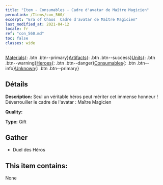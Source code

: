 ```yaml
---
title: "Item - Consumables - Cadre d'avatar de Maître Magicien"
permalink: /Items/con_560/
excerpt: "Era of Chaos  Cadre d'avatar de Maître Magicien"
last_modified_at: 2021-04-12
locale: fr
ref: "con_560.md"
toc: false
classes: wide
---
```

 [Materials](/fr/Items/){: .btn .btn--primary}[Artifacts](/fr/Items/Artifacts/){: .btn .btn--success}[Units](/fr/Items/Units/){: .btn .btn--warning}[Heroes](/fr/Items/Heroes/){: .btn .btn--danger}[Consumables](/fr/Items/Consumables/){: .btn .btn--info}[Unknown](/fr/Items/Unknown/){: .btn .btn--primary}

## Détails
 **Description:** Seul un véritable héros peut mériter cet immense honneur ! Déverrouiller le cadre de l'avatar : Maître Magicien

 **Quality:** 

 **Type:** Gift

## Gather

*    Duel des Héros 

## This item contains:

  None

